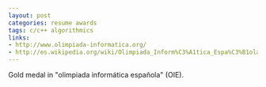 ```yaml
---
layout: post
categories: resume awards
tags: c/c++ algorithmics 
links:
- http://www.olimpiada-informatica.org/
- http://es.wikipedia.org/wiki/Olimpiada_Inform%C3%A1tica_Espa%C3%B1ola#Resultados_OIE_2006
---
```


Gold medal in "olimpiada informática española" (OIE).
